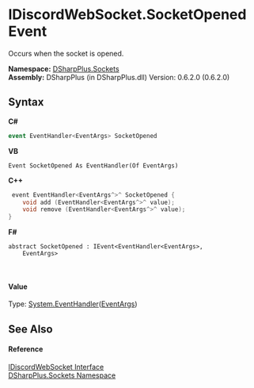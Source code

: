 # IDiscordWebSocket.SocketOpened Event
 

Occurs when the socket is opened.

**Namespace:**&nbsp;<a href="976c1b9e-33d2-8698-ae4f-4f396813919d">DSharpPlus.Sockets</a><br />**Assembly:**&nbsp;DSharpPlus (in DSharpPlus.dll) Version: 0.6.2.0 (0.6.2.0)

## Syntax

**C#**<br />
``` C#
event EventHandler<EventArgs> SocketOpened
```

**VB**<br />
``` VB
Event SocketOpened As EventHandler(Of EventArgs)
```

**C++**<br />
``` C++
 event EventHandler<EventArgs^>^ SocketOpened {
	void add (EventHandler<EventArgs^>^ value);
	void remove (EventHandler<EventArgs^>^ value);
}
```

**F#**<br />
``` F#
abstract SocketOpened : IEvent<EventHandler<EventArgs>,
    EventArgs>

```

<br />

#### Value
Type: <a href="http://msdn2.microsoft.com/en-us/library/db0etb8x" target="_blank">System.EventHandler</a>(<a href="http://msdn2.microsoft.com/en-us/library/118wxtk3" target="_blank">EventArgs</a>)

## See Also


#### Reference
<a href="1363aa7c-63bf-b739-5ec4-008c9d9a3f75">IDiscordWebSocket Interface</a><br /><a href="976c1b9e-33d2-8698-ae4f-4f396813919d">DSharpPlus.Sockets Namespace</a><br />